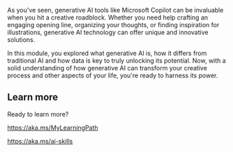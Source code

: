 As you've seen, generative AI tools like Microsoft Copilot can be invaluable when you hit a creative roadblock. Whether you need help crafting an engaging opening line, organizing your thoughts, or finding inspiration for illustrations, generative AI technology can offer unique and innovative solutions.

In this module, you explored what generative AI is, how it differs from traditional AI and how data is key to truly unlocking its potential. Now, with a solid understanding of how generative AI can transform your creative process and other aspects of your life, you're ready to harness its power. 

## Learn more

Ready to learn more?

<https://aka.ms/MyLearningPath>

<https://aka.ms/ai-skills>
